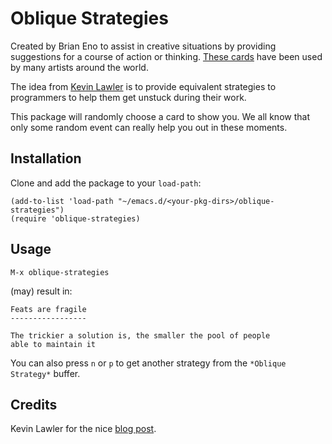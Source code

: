 # Oblique Strategies

Created by Brian Eno to assist in creative situations by providing
suggestions for a course of action or thinking. [These
cards](https://www.enoshop.co.uk/product/oblique-strategies.html) have
been used by many artists around the world.

The idea from [Kevin Lawler](https://kevinlawler.com/prompts) is to
provide equivalent strategies to programmers to help them get unstuck
during their work.

This package will randomly choose a card to show you. We all know that
only some random event can really help you out in these moments.

## Installation

Clone and add the package to your `load-path`:

``` emacs-lisp
(add-to-list 'load-path "~/emacs.d/<your-pkg-dirs>/oblique-strategies")
(require 'oblique-strategies)
```

## Usage

``` emacs-lisp
M-x oblique-strategies
```

(may) result in:

``` emacs-lisp
Feats are fragile
-----------------

The trickier a solution is, the smaller the pool of people
able to maintain it
```

You can also press `n` or `p` to get another strategy from the
`*Oblique Strategy*` buffer.

## Credits

Kevin Lawler for the nice [blog post](https://kevinlawler.com/prompts).



